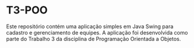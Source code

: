 # T3-POO
Este repositório contém uma aplicação simples em Java Swing para cadastro e gerenciamento de equipes. A aplicação foi desenvolvida como parte do Trabalho 3 da disciplina de Programação Orientada a Objetos. 
